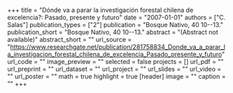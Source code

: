 +++
title = "Dónde va a parar la investigación forestal chilena de excelencia?: Pasado, presente y futuro"
date = "2007-01-01"
authors = ["C. Salas"]
publication_types = ["2"]
publication = "Bosque Nativo, 40 10--13."
publication_short = "Bosque Nativo, 40 10--13."
abstract = "(Abstract not available)"
abstract_short = ""
url_source = "https://www.researchgate.net/publication/281758834_Donde_va_a_parar_la_investigacion_forestal_chilena_de_excelencia_Pasado_presente_y_futuro"
url_code = ""
image_preview = ""
selected = false
projects = []
url_pdf = ""
url_preprint = ""
url_dataset = ""
url_project = ""
url_slides = ""
url_video = ""
url_poster = ""
math = true
highlight = true
[header]
image = ""
caption = ""
+++

